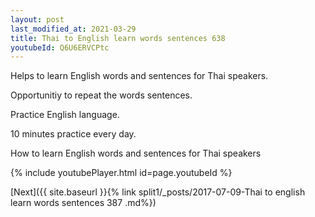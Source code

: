 ```yaml
---
layout: post
last_modified_at: 2021-03-29
title: Thai to English learn words sentences 638 
youtubeId: Q6U6ERVCPtc
---
```

 
 
Helps to learn English words and sentences for Thai speakers.

Opportunitiy to repeat the words sentences. 

Practice English language. 
 
10 minutes practice every day. 
 
How to learn English words and sentences for Thai speakers 
 
{% include youtubePlayer.html id=page.youtubeId %}
 
 
[Next]({{ site.baseurl }}{% link  split1/_posts/2017-07-09-Thai to english learn words sentences 387 .md%})
 
